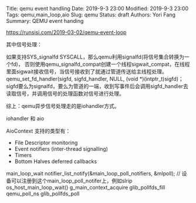 Title:  qemu event handling
Date: 2019-9-3 23:00
Modified: 2019-9-3 23:00
Tags: qemu,main_loop,aio
Slug: qemu
Status: draft
Authors: Yori Fang
Summary: QEMU event handing


https://runsisi.com/2019-03-02/qemu-event-loop

其中信号处理：

如果支持SYS_signalfd SYSCALL，那么qemu利用signalfd(将信号集合转换为一个fd)，
否则使用qemu_signalfd_compat创建一个线程sigwait_compat，在线程里面sigwait接收信号，当信号接收到了就通过管道传送给主线程处理。
    qemu_set_fd_handler(sigfd, sigfd_handler, NULL, (void *)(intptr_t)sigfd)；
    sigfd要么为signalfd，要么为管道的一端，收到写事件后会调用sigfd_handler去读取信号，并调用信号的处理函数对信号进行处理。

综上：qemu异步信号处理走的是iohandler方式。

iohandler 和 aio

AioContext 支持的类型有：
* File Descriptor monitoring
* Event notifiers (inter-thread signalling)
* Timers
* Bottom Halves deferred callbacks


main_loop_wait
    notifier_list_notify(&main_loop_poll_notifiers, &mlpoll); // 设备可以注册到这个main_loop_poll_notifer上，例如slrip
    os_host_main_loop_wait()
         g_main_context_acquire
         glib_pollfds_fill
         qemu_poll_ns
         glib_pollfds_poll
